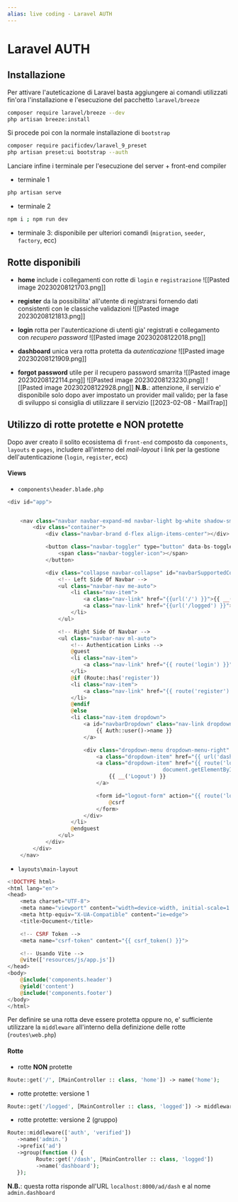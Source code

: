 ```yaml
---
alias: live coding - Laravel AUTH
---
```

# Laravel AUTH
## Installazione
Per attivare l'auteticazione di Laravel basta aggiungere ai comandi utilizzati fin'ora l'installazione e l'esecuzione del pacchetto `laravel/breeze`
```sh
composer require laravel/breeze --dev
php artisan breeze:install
```

Si procede poi con la normale installazione di `bootstrap`
```sh
composer require pacificdev/laravel_9_preset
php artisan preset:ui bootstrap --auth
```

Lanciare infine i terminale per l'esecuzione del server + front-end compiler
- terminale 1
```sh
php artisan serve
```
- terminale 2
```sh
npm i ; npm run dev
```
- terminale 3: disponibile per ulteriori comandi (`migration`, `seeder`, `factory`, ecc)

## Rotte disponibili
- **home**
	include i collegamenti con rotte di `login` e `registrazione`
![[Pasted image 20230208121703.png]]

- **register**
	da la possibilita' all'utente di registrarsi fornendo dati consistenti con le classiche validazioni
![[Pasted image 20230208121813.png]]

- **login**
	rotta per l'autenticazione di utenti gia' registrati e collegamento con *recupero password*
![[Pasted image 20230208122018.png]]
- **dashboard**
	unica vera rotta protetta da *autenticazione*
![[Pasted image 20230208121909.png]]

- **forgot password**
	utile per il recupero password smarrita
![[Pasted image 20230208122114.png]]
![[Pasted image 20230208123230.png]]
![[Pasted image 20230208122928.png]]
	**N.B.**: attenzione, il servizio e' disponibile solo dopo aver impostato un provider mail valido; per la fase di sviluppo si consiglia di utilizzare il servizio [[2023-02-08 - MailTrap]]

## Utilizzo di rotte protette e NON protette
Dopo aver creato il solito ecosistema di `front-end` composto da `components`, `layouts` e `pages`, includere all'interno del *mail-layout* i link per la gestione dell'autenticazione (`login`, `register`, ecc)
#### Views
- `components\header.blade.php`
```php
<div id="app">


    <nav class="navbar navbar-expand-md navbar-light bg-white shadow-sm">
        <div class="container">
            <div class="navbar-brand d-flex align-items-center"></div>

            <button class="navbar-toggler" type="button" data-bs-toggle="collapse" data-bs-target="#navbarSupportedContent" aria-controls="navbarSupportedContent" aria-expanded="false" aria-label="{{ __('Toggle navigation') }}">
                <span class="navbar-toggler-icon"></span>
            </button>

            <div class="collapse navbar-collapse" id="navbarSupportedContent">
                <!-- Left Side Of Navbar -->
                <ul class="navbar-nav me-auto">
                    <li class="nav-item">
                        <a class="nav-link" href="{{url('/') }}">{{ __('Home') }}</a>
                        <a class="nav-link" href="{{url('/logged') }}">logged</a>
                    </li>
                </ul>

                <!-- Right Side Of Navbar -->
                <ul class="navbar-nav ml-auto">
                    <!-- Authentication Links -->
                    @guest
                    <li class="nav-item">
                        <a class="nav-link" href="{{ route('login') }}">{{ __('Login') }}</a>
                    </li>
                    @if (Route::has('register'))
                    <li class="nav-item">
                        <a class="nav-link" href="{{ route('register') }}">{{ __('Register') }}</a>
                    </li>
                    @endif
                    @else
                    <li class="nav-item dropdown">
                        <a id="navbarDropdown" class="nav-link dropdown-toggle" href="#" role="button" data-bs-toggle="dropdown" aria-haspopup="true" aria-expanded="false" v-pre>
                            {{ Auth::user()->name }}
                        </a>

                        <div class="dropdown-menu dropdown-menu-right" aria-labelledby="navbarDropdown">
                            <a class="dropdown-item" href="{{ url('dashboard') }}">{{__('Dashboard')}}</a>
                            <a class="dropdown-item" href="{{ route('logout') }}" onclick="event.preventDefault();
                                                 document.getElementById('logout-form').submit();">
                                {{ __('Logout') }}
                            </a>

                            <form id="logout-form" action="{{ route('logout') }}" method="POST" class="d-none">
                                @csrf
                            </form>
                        </div>
                    </li>
                    @endguest
                </ul>
            </div>
        </div>
    </nav>
```

- `layouts\main-layout`
```php
<!DOCTYPE html>
<html lang="en">
<head>
    <meta charset="UTF-8">
    <meta name="viewport" content="width=device-width, initial-scale=1.0">
    <meta http-equiv="X-UA-Compatible" content="ie=edge">
    <title>Document</title>

    <!-- CSRF Token -->
    <meta name="csrf-token" content="{{ csrf_token() }}">

    <!-- Usando Vite -->
    @vite(['resources/js/app.js'])
</head>
<body>
    @include('components.header')
    @yield('content')
    @include('components.footer')
</body>
</html>
```

Per definire se una rotta deve essere protetta oppure no, e' sufficiente utilizzare la `middleware` all'interno della definizione delle rotte (`routes\web.php`)

#### Rotte
- rotte **NON** protette
```php
Route::get('/', [MainController :: class, 'home']) -> name('home');
```

- rotte protette: versione 1
```php
Route::get('/logged', [MainController :: class, 'logged']) -> middleware(['auth', 'verified']) -> name('logged');
```

- rotte protette: versione 2 (gruppo)
```php
Route::middleware(['auth', 'verified'])
   ->name('admin.')
   ->prefix('ad')
   ->group(function () {
         Route::get('/dash', [MainController :: class, 'logged'])
         ->name('dashboard');
   });
```
**N.B.**: questa rotta risponde all'URL `localhost:8000/ad/dash` e al nome `admin.dashboard`